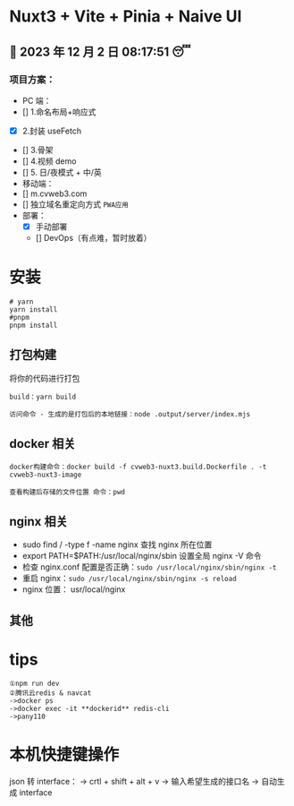 # Nuxt3 + Vite + Pinia + Naive UI

## :date: 2023 年 12 月 2 日 08:17:51 :sleeping:

### 项目方案：

- PC 端：
- [] 1.命名布局+响应式
- [x] 2.封装 useFetch
- [] 3.骨架
- [] 4.视频 demo
- [] 5. 日/夜模式 + 中/英
- 移动端：
- [] m.cvweb3.com
- [] 独立域名重定向方式 `PWA应用`
- 部署：
  - [x] 手动部署
  - [] DevOps（有点难，暂时放着）

# 安装

```shell
# yarn
yarn install
#pnpm
pnpm install
```

## 打包构建

将你的代码进行打包

```shell
build：yarn build
```

```
访问命令 - 生成的是打包后的本地链接：node .output/server/index.mjs
```

## docker 相关

```
docker构建命令：docker build -f cvweb3-nuxt3.build.Dockerfile . -t cvweb3-nuxt3-image
```

```
查看构建后存储的文件位置 命令：pwd
```

## nginx 相关

- sudo find / -type f -name nginx 查找 nginx 所在位置
- export PATH=$PATH:/usr/local/nginx/sbin 设置全局 nginx -V 命令
- 检查 nginx.conf 配置是否正确：`sudo /usr/local/nginx/sbin/nginx -t`
- 重启 nginx：`sudo /usr/local/nginx/sbin/nginx -s reload`
- nginx 位置： usr/local/nginx

## 其他

# tips

```
①npm run dev
②腾讯云redis & navcat
->docker ps
->docker exec -it **dockerid** redis-cli
->pany110
```

# 本机快捷键操作

json 转 interface：
-> crtl + shift + alt + v
-> 输入希望生成的接口名
-> 自动生成 interface
